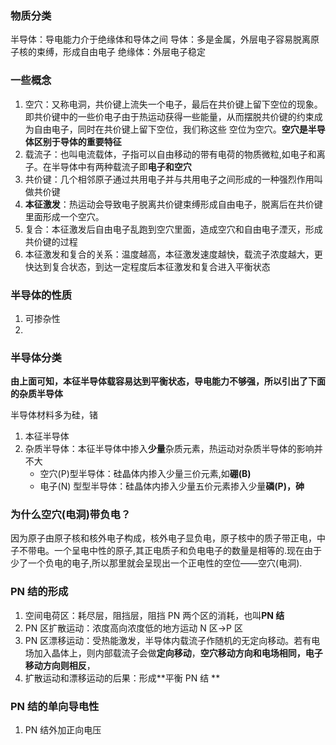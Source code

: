 ### 物质分类

半导体：导电能力介于绝缘体和导体之间
导体：多是金属，外层电子容易脱离原子核的束缚，形成自由电子
绝缘体：外层电子稳定

### 一些概念

1. 空穴：又称电洞，共价键上流失一个电子，最后在共价键上留下空位的现象。即共价键中的一些价电子由于热运动获得一些能量，从而摆脱共价键的约束成为自由电子，同时在共价键上留下空位，我们称这些 空位为空穴。**空穴是半导体区别于导体的重要特征**
2. 载流子：也叫电流载体，子指可以自由移动的带有电荷的物质微粒,如电子和离子。在半导体中有两种载流子即**电子和空穴**
3. 共价键：几个相邻原子通过共用电子并与共用电子之间形成的一种强烈作用叫做共价键
4. **本征激发**：热运动会导致电子脱离共价键束缚形成自由电子，脱离后在共价键里面形成一个空穴。
5. 复合：本征激发后自由电子乱跑到空穴里面，造成空穴和自由电子湮灭，形成共价键的过程
6. 本征激发和复合的关系：温度越高，本征激发速度越快，载流子浓度越大，更快达到复合状态，到达一定程度后本征激发和复合进入平衡状态

### 半导体的性质

1. 可掺杂性
2.

### 半导体分类

**由上面可知，本征半导体载容易达到平衡状态，导电能力不够强，所以引出了下面的杂质半导体**

半导体材料多为硅，锗

1. 本征半导体
2. 杂质半导体：本征半导体中掺入**少量**杂质元素，热运动对杂质半导体的影响并不大
   - 空穴(P)型半导体：硅晶体内掺入少量三价元素,如**硼(B)**
   - 电子(N) 型型半导体：硅晶体内掺入少量五价元素掺入少量**磷(P)，砷**

### 为什么空穴(电洞)带负电？

因为原子由原子核和核外电子构成，核外电子显负电，原子核中的质子带正电，中子不带电。一个呈电中性的原子,其正电质子和负电电子的数量是相等的.现在由于少了一个负电的电子,所以那里就会呈现出一个正电性的空位——空穴(电洞).

### PN 结的形成

1. 空间电荷区：耗尽层，阻挡层，阻挡 PN 两个区的消耗，也叫**PN 结**
2. PN 区扩散运动：浓度高向浓度低的地方运动 N 区->P 区
3. PN 区漂移运动：受热能激发，半导体内载流子作随机的无定向移动。若有电场加入晶体上，则内部载流子会做**定向移动**，**空穴移动方向和电场相同，电子移动方向则相反**，
4. 扩散运动和漂移运动的后果：形成**平衡 PN 结 **

### PN 结的单向导电性

1. PN 结外加正向电压
